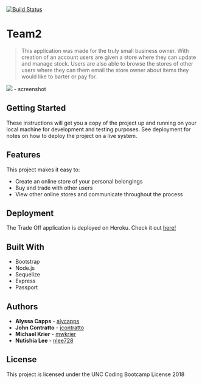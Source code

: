 [![Build Status](https://travis-ci.com/alycapps/Team2.svg?branch=master)](https://travis-ci.com/alycapps/Team2)

# Team2

> This application was made for the truly small business owner. With creation of an account users are given a store where they can update and manage stock. Users are also able to browse the stores of other users where they can them email the store owner about items they would like to barter or pay for.

![](header.png) - screenshot

## Getting Started

These instructions will get you a copy of the project up and running on your local machine for development and testing purposes. See deployment for notes on how to deploy the project on a live system.

## Features

This project makes it easy to:
* Create an online store of your personal belongings
* Buy and trade with other users
* View other online stores and communicate throughout the process

## Deployment

The Trade Off application is deployed on Heroku. Check it out [here!](https://)

## Built With

* Bootstrap
* Node.js
* Sequelize
* Express
* Passport


## Authors

* **Alyssa Capps** - [alycapps](https://github.com/alycapps)
* **John Contratto** - [jcontratto](https://github.com/jcontratto)
* **Michael Krier** - [mwkrier](https://github.com/mwkrier)
* **Nutishia Lee** - [nlee728](https://github.com/nlee728)


## License

This project is licensed under the UNC Coding Bootcamp License 2018